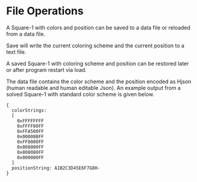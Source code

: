 # File Operations

A Square-1 with colors and position can be saved to a data file or reloaded from a data file.

Save will write the current coloring scheme and the current position to a text file.

A saved Square-1 with coloring scheme and position can be restored later or after program restart via load.

The data file contains the color scheme and the position encoded as Hjson (human readable and human editable Json). An example output from a solved Square-1 with standard color scheme is given below.

```
{
  colorStrings:
  [
    0xFFFFFFFF
    0xFFFF00FF
    0xFFA500FF
    0x00008BFF
    0xFF0000FF
    0x008000FF
    0x808080FF
    0x000000FF
  ]
  positionString: A1B2C3D45E6F7G8H-
}
```